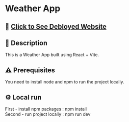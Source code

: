 # Weather App
## :satellite: **[Click to See Debloyed Website](https://aladham-weatherapp.vercel.app/)**
## :memo: Description
This is a Weather App built using React + Vite.
## :warning: Prerequisites
You need to install node and npm to run the project locally.
## :gear: Local run
First - install npm packages : npm install\
Second - run project locally : npm run dev
